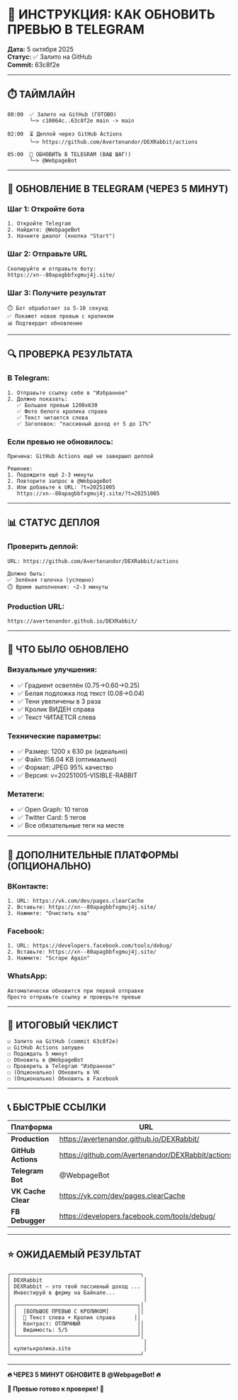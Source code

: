 # 🚀 ИНСТРУКЦИЯ: КАК ОБНОВИТЬ ПРЕВЬЮ В TELEGRAM

**Дата:** 5 октября 2025  
**Статус:** ✅ Залито на GitHub  
**Commit:** 63c8f2e

---

## ⏱️ ТАЙМЛАЙН

```
00:00  ✅ Залито на GitHub (ГОТОВО)
       └─> c10064c..63c8f2e main -> main

02:00  ⏳ Деплой через GitHub Actions
       └─> https://github.com/Avertenandor/DEXRabbit/actions

05:00  🤖 ОБНОВИТЬ В TELEGRAM (ВАШ ШАГ!)
       └─> @WebpageBot
```

---

## 📱 ОБНОВЛЕНИЕ В TELEGRAM (ЧЕРЕЗ 5 МИНУТ)

### **Шаг 1: Откройте бота**
```
1. Откройте Telegram
2. Найдите: @WebpageBot
3. Начните диалог (кнопка "Start")
```

### **Шаг 2: Отправьте URL**
```
Скопируйте и отправьте боту:
https://xn--80apagbbfxgmuj4j.site/
```

### **Шаг 3: Получите результат**
```
⏱️ Бот обработает за 5-10 секунд
✅ Покажет новое превью с кроликом
📊 Подтвердит обновление
```

---

## 🔍 ПРОВЕРКА РЕЗУЛЬТАТА

### **В Telegram:**
```
1. Отправьте ссылку себе в "Избранное"
2. Должно показать:
   ✅ Большое превью 1200x630
   ✅ Фото белого кролика справа
   ✅ Текст читается слева
   ✅ Заголовок: "пассивный доход от 5 до 17%"
```

### **Если превью не обновилось:**
```
Причина: GitHub Actions ещё не завершил деплой

Решение:
1. Подождите ещё 2-3 минуты
2. Повторите запрос в @WebpageBot
3. Или добавьте к URL: ?t=20251005
   https://xn--80apagbbfxgmuj4j.site/?t=20251005
```

---

## 📊 СТАТУС ДЕПЛОЯ

### **Проверить деплой:**
```
URL: https://github.com/Avertenandor/DEXRabbit/actions

Должно быть:
✅ Зелёная галочка (успешно)
⏱️ Время выполнения: ~2-3 минуты
```

### **Production URL:**
```
https://avertenandor.github.io/DEXRabbit/
```

---

## 🎯 ЧТО БЫЛО ОБНОВЛЕНО

### **Визуальные улучшения:**
- ✅ Градиент осветлён (0.75→0.60→0.25)
- ✅ Белая подложка под текст (0.08→0.04)
- ✅ Тени увеличены в 3 раза
- ✅ Кролик ВИДЕН справа
- ✅ Текст ЧИТАЕТСЯ слева

### **Технические параметры:**
- ✅ Размер: 1200 x 630 px (идеально)
- ✅ Файл: 156.04 KB (оптимально)
- ✅ Формат: JPEG 95% качество
- ✅ Версия: v=20251005-VISIBLE-RABBIT

### **Метатеги:**
- ✅ Open Graph: 10 тегов
- ✅ Twitter Card: 5 тегов
- ✅ Все обязательные теги на месте

---

## 📱 ДОПОЛНИТЕЛЬНЫЕ ПЛАТФОРМЫ (ОПЦИОНАЛЬНО)

### **ВКонтакте:**
```
1. URL: https://vk.com/dev/pages.clearCache
2. Вставьте: https://xn--80apagbbfxgmuj4j.site/
3. Нажмите: "Очистить кэш"
```

### **Facebook:**
```
1. URL: https://developers.facebook.com/tools/debug/
2. Вставьте: https://xn--80apagbbfxgmuj4j.site/
3. Нажмите: "Scrape Again"
```

### **WhatsApp:**
```
Автоматически обновится при первой отправке
Просто отправьте ссылку и проверьте превью
```

---

## 🎊 ИТОГОВЫЙ ЧЕКЛИСТ

```
☑ Залито на GitHub (commit 63c8f2e)
☑ GitHub Actions запущен
☐ Подождать 5 минут
☐ Обновить в @WebpageBot
☐ Проверить в Telegram "Избранное"
☐ (Опционально) Обновить в VK
☐ (Опционально) Обновить в Facebook
```

---

## 📞 БЫСТРЫЕ ССЫЛКИ

| Платформа | URL |
|-----------|-----|
| **Production** | https://avertenandor.github.io/DEXRabbit/ |
| **GitHub Actions** | https://github.com/Avertenandor/DEXRabbit/actions |
| **Telegram Bot** | @WebpageBot |
| **VK Cache Clear** | https://vk.com/dev/pages.clearCache |
| **FB Debugger** | https://developers.facebook.com/tools/debug/ |

---

## ⭐ ОЖИДАЕМЫЙ РЕЗУЛЬТАТ

```
┌─────────────────────────────────────────┐
│ DEXRabbit                                │
│ DEXRabbit — это твой пассивный доход ... │
│ Инвестируй в ферму на Байкале...         │
│                                          │
│ ┌──────────────────────────────────────┐│
│ │  [БОЛЬШОЕ ПРЕВЬЮ С КРОЛИКОМ]         ││
│ │  🐰 Текст слева + Кролик справа      ││
│ │  Контраст: ОТЛИЧНЫЙ                  ││
│ │  Видимость: 5/5                      ││
│ └──────────────────────────────────────┘│
│                                          │
│ купитькролика.site                       │
└─────────────────────────────────────────┘
```

---

**🔥 ЧЕРЕЗ 5 МИНУТ ОБНОВИТЕ В @WebpageBot! 🔥**

**💙 Превью готово к проверке! 🚀**
